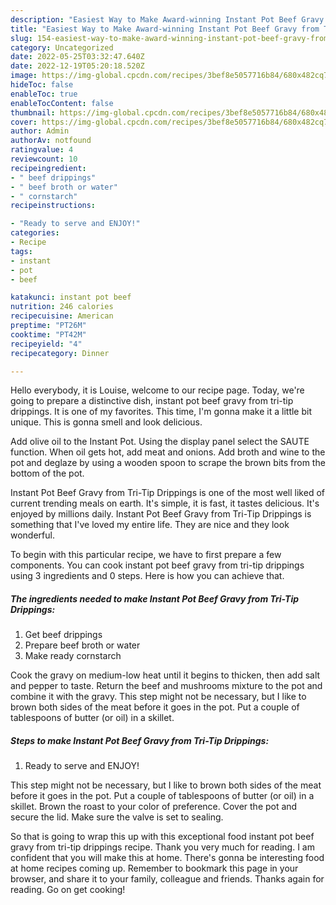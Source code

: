 ```yaml
---
description: "Easiest Way to Make Award-winning Instant Pot Beef Gravy from Tri-Tip Drippings"
title: "Easiest Way to Make Award-winning Instant Pot Beef Gravy from Tri-Tip Drippings"
slug: 154-easiest-way-to-make-award-winning-instant-pot-beef-gravy-from-tri-tip-drippings
category: Uncategorized
date: 2022-05-25T03:32:47.640Z
date: 2022-12-19T05:20:18.520Z
image: https://img-global.cpcdn.com/recipes/3bef8e5057716b84/680x482cq70/instant-pot-beef-gravy-from-tri-tip-drippings-recipe-main-photo.jpg
hideToc: false
enableToc: true
enableTocContent: false
thumbnail: https://img-global.cpcdn.com/recipes/3bef8e5057716b84/680x482cq70/instant-pot-beef-gravy-from-tri-tip-drippings-recipe-main-photo.jpg
cover: https://img-global.cpcdn.com/recipes/3bef8e5057716b84/680x482cq70/instant-pot-beef-gravy-from-tri-tip-drippings-recipe-main-photo.jpg
author: Admin
authorAv: notfound
ratingvalue: 4
reviewcount: 10
recipeingredient:
- " beef drippings"
- " beef broth or water"
- " cornstarch"
recipeinstructions:

- "Ready to serve and ENJOY!"
categories:
- Recipe
tags:
- instant
- pot
- beef

katakunci: instant pot beef 
nutrition: 246 calories
recipecuisine: American
preptime: "PT26M"
cooktime: "PT42M"
recipeyield: "4"
recipecategory: Dinner

---
```



Hello everybody, it is Louise, welcome to our recipe page. Today, we're going to prepare a distinctive dish, instant pot beef gravy from tri-tip drippings. It is one of my favorites. This time, I'm gonna make it a little bit unique. This is gonna smell and look delicious.

Add olive oil to the Instant Pot. Using the display panel select the SAUTE function. When oil gets hot, add meat and onions. Add broth and wine to the pot and deglaze by using a wooden spoon to scrape the brown bits from the bottom of the pot.

Instant Pot Beef Gravy from Tri-Tip Drippings is one of the most well liked of current trending meals on earth. It's simple, it is fast, it tastes delicious. It's enjoyed by millions daily. Instant Pot Beef Gravy from Tri-Tip Drippings is something that I've loved my entire life. They are nice and they look wonderful.


To begin with this particular recipe, we have to first prepare a few components. You can cook instant pot beef gravy from tri-tip drippings using 3 ingredients and 0 steps. Here is how you can achieve that.

<!--inarticleads1-->

##### The ingredients needed to make Instant Pot Beef Gravy from Tri-Tip Drippings:

1. Get  beef drippings
1. Prepare  beef broth or water
1. Make ready  cornstarch


Cook the gravy on medium-low heat until it begins to thicken, then add salt and pepper to taste. Return the beef and mushrooms mixture to the pot and combine it with the gravy. This step might not be necessary, but I like to brown both sides of the meat before it goes in the pot. Put a couple of tablespoons of butter (or oil) in a skillet. 

<!--inarticleads2-->

##### Steps to make Instant Pot Beef Gravy from Tri-Tip Drippings:


1. Ready to serve and ENJOY!

This step might not be necessary, but I like to brown both sides of the meat before it goes in the pot. Put a couple of tablespoons of butter (or oil) in a skillet. Brown the roast to your color of preference. Cover the pot and secure the lid. Make sure the valve is set to sealing. 

So that is going to wrap this up with this exceptional food instant pot beef gravy from tri-tip drippings recipe. Thank you very much for reading. I am confident that you will make this at home. There's gonna be interesting food at home recipes coming up. Remember to bookmark this page in your browser, and share it to your family, colleague and friends. Thanks again for reading. Go on get cooking!
